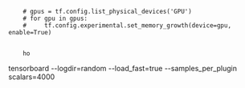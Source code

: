         # gpus = tf.config.list_physical_devices('GPU')
        # for gpu in gpus:
        #     tf.config.experimental.set_memory_growth(device=gpu, enable=True)
        
        
        ho
      

   tensorboard --logdir=random --load_fast=true  --samples_per_plugin scalars=4000